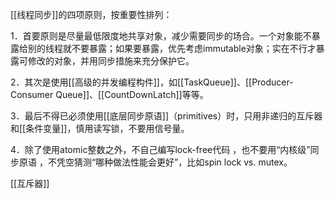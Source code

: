 



[[线程同步]]的四项原则，按重要性排列：

  

1．首要原则是尽量最低限度地共享对象，减少需要同步的场合。一个对象能不暴露给别的线程就不要暴露；如果要暴露，优先考虑immutable对象；实在不行才暴露可修改的对象，并用同步措施来充分保护它。

2．其次是使用[[高级的并发编程构件]]，如[[TaskQueue]]、[[Producer-Consumer Queue]]、[[CountDownLatch]]等等。

3．最后不得已必须使用[[底层同步原语]]（primitives）时，只用非递归的互斥器和[[条件变量]]，慎用读写锁，不要用信号量。

4．除了使用atomic整数之外，不自己编写lock-free代码 ，也不要用“内核级”同步原语 ，不凭空猜测“哪种做法性能会更好”，比如spin lock vs. mutex。


[[互斥器]]